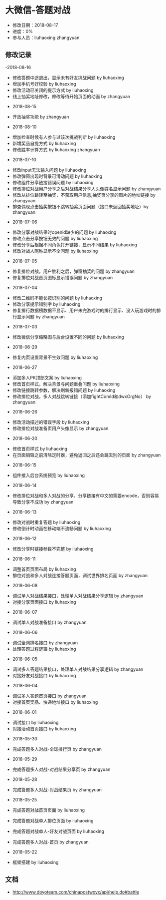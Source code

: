 # 大微信-答题对战
- 修改日期：2018-08-17
- 进度：0%
- 参与人员：liuhaoxing zhangyuan

## 修改记录
-2018-08-16
* 修改答题中途退出，显示未有好友挑战问题 by liuhaoxing
* 增加手机号好校验 by liuhaoxing
* 修改活动已关闭的提示方式 by liuhaoxing
* 线上抽奖地址修改，修改等待开始页面的动画 by zhangyuan
- 2018-08-15
* 开放抽奖功能 by zhangyuan
- 2018-08-10
* 增加检查时候有人参与过该次挑战判断 by liuhaoxing
* 新增奖品自提方式 by liuhaoxing
* 修改胜率计算方式 by liuhaoxing zhangyuan
- 2018-07-10
* 修改input无法输入问题 by liuhaoxing
* 修改弹窗出现时背景可滑动问题 by liuhaoxing
* 修改组件分享链接错误问题 by liuhaoxing
* 修改排位对战用户分享之后对战结果分享人头像姓名显示问题 by zhangyuan
* 修改从排位跳转至抽奖，不获取用户信息,抽奖页分享的图片的地址链接 by zhangyuan
* 排查偶现点击抽奖按钮不跳转抽奖页面问题（接口未返回抽奖地址）by zhangyuan
- 2018-07-06
* 修改分享对战结果时openid缺少的问题 by liuhaoxing
* 修改点击分享按钮无效的问题 by liuhaoxing
* 修改分享后根据不同角色打开链接，显示不同结果 by liuhaoxing
* 修改对战人昵称显示不全问题 by liuhaoxing
- 2018-07-05
* 修复排位对战，用户胜利之后，弹窗抽奖的问题 by zhangyuan
* 修复排位对战首页图标显示错误问题 by zhangyuan
- 2018-07-04
* 修改二维码不能长按识别的问题 by liuhaoxing
* 修改分享提示错别字 by liuhaoxing
* 修复排行数据榜数据不显示、用户未完游戏时的排行显示、没人玩游戏时的排行显示问题 by zhangyuan
- 2018-07-03
* 修改微信分享缩略图与后台设置不同的问题 by liuhaoxing
- 2018-06-29
* 修复内页设置背景不生效问题 by liuhaoxing
- 2018-06-27
* 添加多人PK顶部文案 by liuhaoxing
* 修改首页样式，解决背景与问题重叠问题 by liuhaoxing
* 修改链接跳转参数，解决刷新报错问题 by liuhaoxing
* 修改排位对战，多人对战跳转链接（添加fightComId和dwxOrgNo） by zhangyuan
- 2018-06-26
* 修改活动描述的错误字段 by liuhaoxing
* 修改排位对战准备页用户头像显示 by zhangyuan
- 2018-06-20
* 修改首页样式 by liuhaoxing
* 在页面销毁之前清除定时器，避免返回之后还会跳去别的页面 by zhangyuan
- 2018-06-15
* 组件接入后台系统预览 by liuhaoxing
- 2018-06-14
* 修改排位对战和多人对战的分享，分享链接有中文的需要encode，否则容易导致分享不成功 by zhangyuan
- 2018-06-13
* 修改对战时重复答题 by liuhaoxing
* 修改倒计时动画在移动端不流畅问题 by liuhaoxing
- 2018-06-12
* 修改分享时链接参数不完整 by liuhaoxing
- 2018-06-11
* 调整首页页面布局 by liuhaoxing
* 排位对战和多人对战连接答题页面，调试世界排名页面 by zhangyuan
- 2018-06-08
* 调试单人对战结果接口，处理单人对战结果分享逻辑 by zhangyuan
* 对接分享页面接口 by liuhaoxing
- 2018-06-07
* 调试单人对战准备接口 by zhangyuan
- 2018-06-06
* 调试全网排名接口 by zhangyuan
* 处理答题过程逻辑 by liuhaoxing
- 2018-06-05
* 调试多人答题结果接口，处理单人对战结果分享逻辑 by zhangyuan
* 对接好友对战接口 by liuhaoxing
- 2018-06-04
* 调试多人答题首页接口 by zhangyuan
* 对接首页奖品、快递地址接口 by liuhaoxing
- 2018-06-01
* 调试接口 by liuhaoxing
* 对接活动首页接口 by liuhaoxing
- 2018-05-30
* 完成答题多人对战-全球排行页 by zhangyuan
- 2018-05-29
* 完成答题多人对战-对战结果分享页 by zhangyuan
- 2018-05-28
* 完成答题多人对战-对战结果页 by zhangyuan
- 2018-05-25
* 完成答题对战首页页面 by liuhaoxing
* 完成答题对战单人排位页面 by liuhaoxing
* 完成答题对战单人-好友对战页面 by liuhaoxing

* 完成答题多人对战-首页 by zhangyuan
- 2018-05-22
* 框架搭建 by liuhaoxing

## 文档
* http://www.doyoteam.com/chinapostwxyx/api/help.do#battle